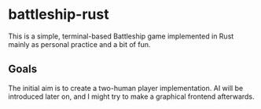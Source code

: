 # battleship-rust
This is a simple, terminal-based Battleship game implemented in Rust mainly as personal practice and a bit of fun.

## Goals
The initial aim is to create a two-human player implementation. AI will be introduced later on, and I might try to make a
graphical frontend afterwards.